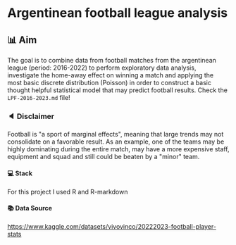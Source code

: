 # Argentinean football league analysis 

## 📊 Aim
The goal is to combine data from football matches from the argentinean league (period: 2016-2022) to perform exploratory data analysis, investigate the home-away effect on winning a match and applying the most basic discrete distribution (Poisson) in order to construct a basic thought helpful statistical model that may predict football results. Check the `LPF-2016-2023.md` file!

### 🔈 Disclaimer
Football is "a sport of marginal effects", meaning that large trends may not consolidate on a favorable result. As an example, one of the teams may be highly dominating during the entire match, may have a more expensive staff, equipment and squad and still could be beaten by a "minor" team.

#### 💻 Stack
For this project I used R and R-markdown

#### 📚 Data Source
https://www.kaggle.com/datasets/vivovinco/20222023-football-player-stats

